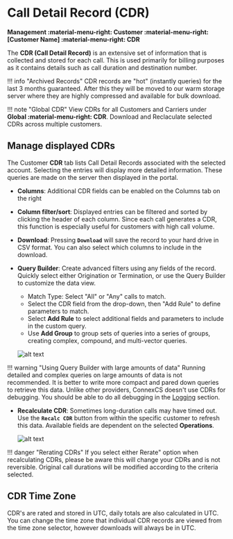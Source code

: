# Call Detail Record (CDR)
**Management :material-menu-right: Customer :material-menu-right: [Customer Name] :material-menu-right: CDR**

The **CDR (Call Detail Record)** is an extensive set of information that is collected and stored for each call. This is used primarily for billing purposes as it contains details such as call duration and destination number. 

!!! info "Archived Records"
    CDR records are "hot" (instantly queries) for the last 3 months guaranteed. After this they will be moved to our warm storage server where they are highly compressed and available for bulk download.

!!! note "Global CDR"
    View CDRs for all Customers and Carriers under **Global :material-menu-right: CDR**. Download and Reclaculate selected CDRs across multiple customers.

## Manage displayed CDRs
The Customer **CDR** tab lists Call Detail Records associated with the selected account. Selecting the entries will display more detailed information. These queries are made on the server then displayed in the portal. 

* **Columns**: Additional CDR fields can be enabled on the Columns tab on the right
* **Column filter/sort**: Displayed entries can be filtered and sorted by clicking the header of each column. Since each call generates a CDR, this function is especially useful for customers with high call volume. 
* **Download**: Pressing **`Download`** will save the record to your hard drive in CSV format. You can also select which columns to include in the download.
* **Query Builder**: Create advanced filters using any fields of the record. Quickly select either Origination or Termination, or use the Query Builder to customize the data view.
    * Match Type: Select "All" or "Any" calls to match.
    * Select the CDR field from the drop-down, then "Add Rule" to define parameters to match.
    * Select **Add Rule** to select additional fields and parameters to include in the custom query. 
    * Use **Add Group** to group sets of queries into a series of groups, creating complex, compound, and multi-vector queries. 
    
    ![alt text][querybuilder]

!!! warning "Using Query Builder with large amounts of data"
    Running detailed and complex queries on large amounts of data is not recommended. It is better to write more compact and pared down queries to retrieve this data. Unlike other providers, ConnexCS doesn't use CDRs for debugging. You should be able to do all debugging in the [Logging](https://docs.connexcs.com/logging/) section. 
    
* **Recalculate CDR**: Sometimes long-duration calls may have timed out. Use the **`Recalc CDR`** button from within the specific customer to refresh this data. Available fields are dependent on the selected **Operations**. 

    ![alt text][recalc]

!!! danger "Rerating CDRs"
    If you select either Rerate" option when recalculating CDRs, please be aware this will change your CDRs and is not reversible. Original call durations will be modified according to the criteria selected.
    
    
## CDR Time Zone
CDR's are rated and stored in UTC, daily totals are also calculated in UTC. You can change the time zone that individual CDR records are viewed from the time zone selector, however downloads will always be in UTC.
    
[querybuilder]: /customer/img/querybuilder.png "Query Builder"
[recalc]: /customer/img/56.png "Recalc"
